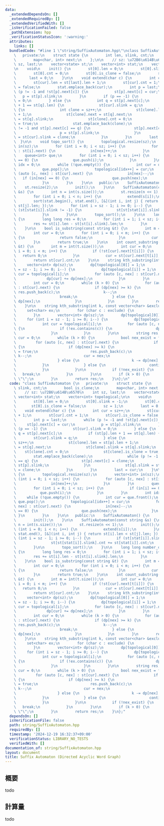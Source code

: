 ```yaml
---
data:
  _extendedDependsOn: []
  _extendedRequiredBy: []
  _extendedVerifiedWith: []
  _isVerificationFailed: false
  _pathExtension: hpp
  _verificationStatusIcon: ':warning:'
  attributes:
    links: []
  bundledCode: "#line 1 \"string/SuffixAutomaton.hpp\"\nclass SuffixAutomaton {\n\
    \   private:\n    struct state {\n        int len, slink, cnt;\n        bool is_clone;\n\
    \        map<char, int> next;\n    };\n\n    // sz: \u72B6\u614B\u6570\n    int\
    \ sz, last;\n    vector<state> st;\n    vector<int> stat;\n    vector<int> topological;\n\
    \n    void\n    init() {\n        st[0].len = 0;\n        st[0].slink = -1;\n\
    \        st[0].cnt = 0;\n        st[0].is_clone = false;\n        sz = 1;\n  \
    \      last = 0;\n    }\n\n    void extend(char c) {\n        int cur = sz++;\n\
    \        st[cur].len = st[last].len + 1;\n        st[cur].cnt = 1;\n        st[cur].is_clone\
    \ = false;\n        stat.emplace_back(cur);\n        int p = last;\n        while\
    \ (p != -1 and !st[p].next[c]) {\n            st[p].next[c] = cur;\n         \
    \   p = st[p].slink;\n        }\n        if (p == -1) {\n            st[cur].slink\
    \ = 0;\n        } else {\n            int q = st[p].next[c];\n            if (st[p].len\
    \ + 1 == st[q].len) {\n                st[cur].slink = q;\n            } else\
    \ {\n                int clone = sz++;\n                st[clone].len = st[p].len\
    \ + 1;\n                st[clone].next = st[q].next;\n                st[clone].slink\
    \ = st[q].slink;\n                st[clone].cnt = 0;\n                st[clone].is_clone\
    \ = true;\n                stat.emplace_back(clone);\n                while (p\
    \ != -1 and st[p].next[c] == q) {\n                    st[p].next[c] = clone;\n\
    \                    p = st[p].slink;\n                }\n                st[q].slink\
    \ = st[cur].slink = clone;\n            }\n        }\n        last = cur;\n  \
    \  }\n\n    void topo_sort() {\n        topological.resize(sz);\n        vector<int>\
    \ in(sz);\n        for (int i = 0; i < sz; i++) {\n            for (auto [c, nex]\
    \ : st[i].next) {\n                in[nex]++;\n            }\n        }\n    \
    \    queue<int> que;\n        for (int i = 0; i < sz; i++) {\n            if (in[i]\
    \ == 0) {\n                que.push(i);\n            }\n        }\n        int\
    \ idx = 0;\n        while (!que.empty()) {\n            int cur = que.front();\n\
    \            que.pop();\n            topological[idx++] = cur;\n            for\
    \ (auto [c, nex] : st[cur].next) {\n                in[nex]--;\n             \
    \   if (in[nex] == 0) {\n                    que.push(nex);\n                }\n\
    \            }\n        }\n    }\n\n   public:\n    SuffixAutomaton() {\n    \
    \    st.resize(2);\n        init();\n    }\n\n    SuffixAutomaton(const string\
    \ &s) {\n        int n = int(s.size());\n        st.resize(n << 1);\n        init();\n\
    \        for (int i = 0; i < n; i++) {\n            extend(s[i]);\n        }\n\
    \        sort(stat.begin(), stat.end(), [&](int i, int j) { return st[i].len <\
    \ st[j].len; });\n        for (int i = sz - 1; i >= 0; i--) {\n            if\
    \ (st[stat[i]].slink != -1) {\n                st[st[stat[i]].slink].cnt += st[stat[i]].cnt;\n\
    \            }\n        }\n\n        topo_sort();\n    }\n\n    long long number_of_substrings()\
    \ {\n        long long res = 0;\n        for (int i = 1; i < sz; i++) {\n    \
    \        res += st[i].len - st[st[i].slink].len;\n        }\n        return res;\n\
    \    }\n\n    bool is_substring(const string &t) {\n        int m = int(t.size());\n\
    \        int cur = 0;\n        for (int i = 0; i < m; i++) {\n            if (!st[cur].next[t[i]])\
    \ {\n                return false;\n            }\n            cur = st[cur].next[t[i]];\n\
    \        }\n        return true;\n    }\n\n    int count_substring(const string\
    \ &t) {\n        int m = int(t.size());\n        int cur = 0;\n        for (int\
    \ i = 0; i < m; i++) {\n            if (!st[cur].next[t[i]]) {\n             \
    \   return 0;\n            }\n            cur = st[cur].next[t[i]];\n        }\n\
    \        return st[cur].cnt;\n    }\n\n    string kth_substring(int k) {\n   \
    \     vector<int> dp(sz);\n        dp[topological[0]] = 1;\n        for (int i\
    \ = sz - 1; i >= 0; i--) {\n            dp[topological[i]] = 1;\n            int\
    \ cur = topological[i];\n            for (auto [c, nex] : st[cur].next) {\n  \
    \              dp[cur] += dp[nex];\n            }\n        }\n        string res;\n\
    \        int cur = 0;\n        while (k > 0) {\n            for (auto [c, nex]\
    \ : st[cur].next) {\n                if (dp[nex] >= k) {\n                   \
    \ res.push_back(c);\n                    k--;\n                    cur = nex;\n\
    \                    break;\n                } else {\n                    k -=\
    \ dp[nex];\n                }\n            }\n        }\n        return res;\n\
    \    }\n\n    string kth_substring(int k, const vector<char> &exclude) {\n   \
    \     set<char> ex;\n        for (char c : exclude) {\n            ex.insert(c);\n\
    \        }\n        vector<int> dp(sz);\n        dp[topological[0]] = 1;\n   \
    \     for (int i = sz - 1; i >= 0; i--) {\n            dp[topological[i]] = 1;\n\
    \            int cur = topological[i];\n            for (auto [c, nex] : st[cur].next)\
    \ {\n                if (!ex.contains(c)) {\n                    dp[cur] += dp[nex];\n\
    \                }\n            }\n        }\n\n        string res;\n        int\
    \ cur = 0;\n        while (k > 0) {\n            bool nex_exist = false;\n   \
    \         for (auto [c, nex] : st[cur].next) {\n                if (!ex.contains(c))\
    \ {\n                    if (dp[nex] >= k) {\n                        nex_exist\
    \ = true;\n                        res.push_back(c);\n                       \
    \ k--;\n                        cur = nex;\n                        break;\n \
    \                   } else {\n                        k -= dp[nex];\n        \
    \            }\n                } else {\n                    continue;\n    \
    \            }\n            }\n\n            if (!nex_exist) {\n             \
    \   break;\n            }\n        }\n\n        if (k > 0) {\n            return\
    \ \"\";\n        }\n        return res;\n    }\n};\n"
  code: "class SuffixAutomaton {\n   private:\n    struct state {\n        int len,\
    \ slink, cnt;\n        bool is_clone;\n        map<char, int> next;\n    };\n\n\
    \    // sz: \u72B6\u614B\u6570\n    int sz, last;\n    vector<state> st;\n   \
    \ vector<int> stat;\n    vector<int> topological;\n\n    void\n    init() {\n\
    \        st[0].len = 0;\n        st[0].slink = -1;\n        st[0].cnt = 0;\n \
    \       st[0].is_clone = false;\n        sz = 1;\n        last = 0;\n    }\n\n\
    \    void extend(char c) {\n        int cur = sz++;\n        st[cur].len = st[last].len\
    \ + 1;\n        st[cur].cnt = 1;\n        st[cur].is_clone = false;\n        stat.emplace_back(cur);\n\
    \        int p = last;\n        while (p != -1 and !st[p].next[c]) {\n       \
    \     st[p].next[c] = cur;\n            p = st[p].slink;\n        }\n        if\
    \ (p == -1) {\n            st[cur].slink = 0;\n        } else {\n            int\
    \ q = st[p].next[c];\n            if (st[p].len + 1 == st[q].len) {\n        \
    \        st[cur].slink = q;\n            } else {\n                int clone =\
    \ sz++;\n                st[clone].len = st[p].len + 1;\n                st[clone].next\
    \ = st[q].next;\n                st[clone].slink = st[q].slink;\n            \
    \    st[clone].cnt = 0;\n                st[clone].is_clone = true;\n        \
    \        stat.emplace_back(clone);\n                while (p != -1 and st[p].next[c]\
    \ == q) {\n                    st[p].next[c] = clone;\n                    p =\
    \ st[p].slink;\n                }\n                st[q].slink = st[cur].slink\
    \ = clone;\n            }\n        }\n        last = cur;\n    }\n\n    void topo_sort()\
    \ {\n        topological.resize(sz);\n        vector<int> in(sz);\n        for\
    \ (int i = 0; i < sz; i++) {\n            for (auto [c, nex] : st[i].next) {\n\
    \                in[nex]++;\n            }\n        }\n        queue<int> que;\n\
    \        for (int i = 0; i < sz; i++) {\n            if (in[i] == 0) {\n     \
    \           que.push(i);\n            }\n        }\n        int idx = 0;\n   \
    \     while (!que.empty()) {\n            int cur = que.front();\n           \
    \ que.pop();\n            topological[idx++] = cur;\n            for (auto [c,\
    \ nex] : st[cur].next) {\n                in[nex]--;\n                if (in[nex]\
    \ == 0) {\n                    que.push(nex);\n                }\n           \
    \ }\n        }\n    }\n\n   public:\n    SuffixAutomaton() {\n        st.resize(2);\n\
    \        init();\n    }\n\n    SuffixAutomaton(const string &s) {\n        int\
    \ n = int(s.size());\n        st.resize(n << 1);\n        init();\n        for\
    \ (int i = 0; i < n; i++) {\n            extend(s[i]);\n        }\n        sort(stat.begin(),\
    \ stat.end(), [&](int i, int j) { return st[i].len < st[j].len; });\n        for\
    \ (int i = sz - 1; i >= 0; i--) {\n            if (st[stat[i]].slink != -1) {\n\
    \                st[st[stat[i]].slink].cnt += st[stat[i]].cnt;\n            }\n\
    \        }\n\n        topo_sort();\n    }\n\n    long long number_of_substrings()\
    \ {\n        long long res = 0;\n        for (int i = 1; i < sz; i++) {\n    \
    \        res += st[i].len - st[st[i].slink].len;\n        }\n        return res;\n\
    \    }\n\n    bool is_substring(const string &t) {\n        int m = int(t.size());\n\
    \        int cur = 0;\n        for (int i = 0; i < m; i++) {\n            if (!st[cur].next[t[i]])\
    \ {\n                return false;\n            }\n            cur = st[cur].next[t[i]];\n\
    \        }\n        return true;\n    }\n\n    int count_substring(const string\
    \ &t) {\n        int m = int(t.size());\n        int cur = 0;\n        for (int\
    \ i = 0; i < m; i++) {\n            if (!st[cur].next[t[i]]) {\n             \
    \   return 0;\n            }\n            cur = st[cur].next[t[i]];\n        }\n\
    \        return st[cur].cnt;\n    }\n\n    string kth_substring(int k) {\n   \
    \     vector<int> dp(sz);\n        dp[topological[0]] = 1;\n        for (int i\
    \ = sz - 1; i >= 0; i--) {\n            dp[topological[i]] = 1;\n            int\
    \ cur = topological[i];\n            for (auto [c, nex] : st[cur].next) {\n  \
    \              dp[cur] += dp[nex];\n            }\n        }\n        string res;\n\
    \        int cur = 0;\n        while (k > 0) {\n            for (auto [c, nex]\
    \ : st[cur].next) {\n                if (dp[nex] >= k) {\n                   \
    \ res.push_back(c);\n                    k--;\n                    cur = nex;\n\
    \                    break;\n                } else {\n                    k -=\
    \ dp[nex];\n                }\n            }\n        }\n        return res;\n\
    \    }\n\n    string kth_substring(int k, const vector<char> &exclude) {\n   \
    \     set<char> ex;\n        for (char c : exclude) {\n            ex.insert(c);\n\
    \        }\n        vector<int> dp(sz);\n        dp[topological[0]] = 1;\n   \
    \     for (int i = sz - 1; i >= 0; i--) {\n            dp[topological[i]] = 1;\n\
    \            int cur = topological[i];\n            for (auto [c, nex] : st[cur].next)\
    \ {\n                if (!ex.contains(c)) {\n                    dp[cur] += dp[nex];\n\
    \                }\n            }\n        }\n\n        string res;\n        int\
    \ cur = 0;\n        while (k > 0) {\n            bool nex_exist = false;\n   \
    \         for (auto [c, nex] : st[cur].next) {\n                if (!ex.contains(c))\
    \ {\n                    if (dp[nex] >= k) {\n                        nex_exist\
    \ = true;\n                        res.push_back(c);\n                       \
    \ k--;\n                        cur = nex;\n                        break;\n \
    \                   } else {\n                        k -= dp[nex];\n        \
    \            }\n                } else {\n                    continue;\n    \
    \            }\n            }\n\n            if (!nex_exist) {\n             \
    \   break;\n            }\n        }\n\n        if (k > 0) {\n            return\
    \ \"\";\n        }\n        return res;\n    }\n};"
  dependsOn: []
  isVerificationFile: false
  path: string/SuffixAutomaton.hpp
  requiredBy: []
  timestamp: '2024-12-19 16:32:37+09:00'
  verificationStatus: LIBRARY_NO_TESTS
  verifiedWith: []
documentation_of: string/SuffixAutomaton.hpp
layout: document
title: Suffix Automaton (Directed Acyclic Word Graph)
---
```


## 概要

todo

## 計算量
todo